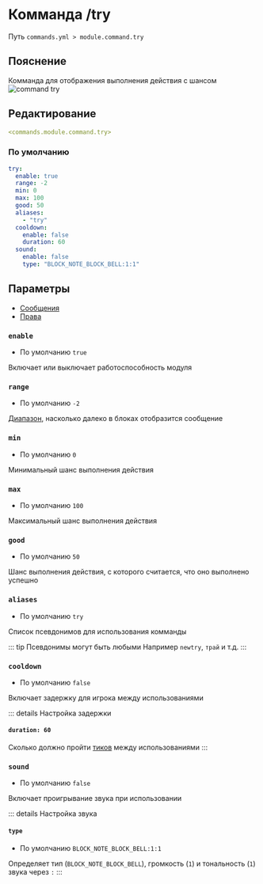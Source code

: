 # Комманда /try
Путь `commands.yml > module.command.try`

## Пояснение
Комманда для отображения выполнения действия с шансом
![command try](/commandtry.png)

## Редактирование
```yaml
<commands.module.command.try>
```

### По умолчанию
```yaml
try:
  enable: true
  range: -2
  min: 0
  max: 100
  good: 50
  aliases:
    - "try"
  cooldown:
    enable: false
    duration: 60
  sound:
    enable: false
    type: "BLOCK_NOTE_BLOCK_BELL:1:1"
```

## Параметры

- [Сообщения](/ru/messages/ru_ru/module/command/try/)
- [Права](/ru/permissions/module/command/try/)

### `enable`
- По умолчанию `true`

Включает или выключает работоспособность модуля

### `range`
- По умолчанию `-2`

[Диапазон](#виды-диапазонов), насколько далеко в блоках отобразится сообщение

### `min`
- По умолчанию `0`

Минимальный шанс выполнения действия

### `max`
- По умолчанию `100`

Максимальный шанс выполнения действия

### `good`
- По умолчанию `50`

Шанс выполнения действия, с которого считается, что оно выполнено успешно

### `aliases`
- По умолчанию `try`

Список псевдонимов для использования комманды

::: tip Псевдонимы могут быть любыми
Например `newtry`, `трай` и т.д.
:::

### `cooldown`
- По умолчанию `false`

Включает задержку для игрока между использованиями

::: details Настройка задержки
#### `duration: 60`

Сколько должно пройти [тиков](https://ru.minecraft.wiki/w/%D0%A2%D0%B0%D0%BA%D1%82) между использованиями
:::

### `sound`
- По умолчанию `false`

Включает проигрывание звука при использовании

::: details Настройка звука
#### `type`
- По умолчанию `BLOCK_NOTE_BLOCK_BELL:1:1`

Определяет тип (`BLOCK_NOTE_BLOCK_BELL`), громкость (`1`) и тональность (`1`) звука через `:`
:::

<!--@include: @/ru/parts/range.md-->